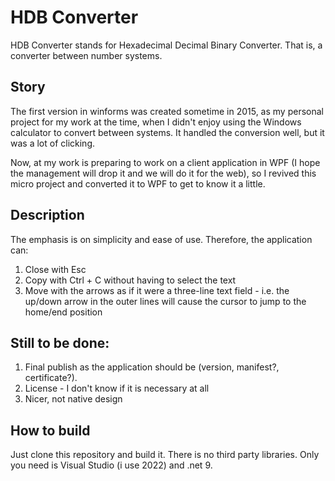 ﻿# HDB Converter

HDB Converter stands for Hexadecimal Decimal Binary Converter. That is, a converter between number systems.

## Story

The first version in winforms was created sometime in 2015, as my personal project for my work at the time, when I didn't enjoy using the Windows calculator to convert between systems. It handled the conversion well, but it was a lot of clicking.

Now, at my work is preparing to work on a client application in WPF (I hope the management will drop it and we will do it for the web), so I revived this micro project and converted it to WPF to get to know it a little.

## Description

The emphasis is on simplicity and ease of use. Therefore, the application can:
1. Close with Esc
2. Copy with Ctrl + C without having to select the text
3. Move with the arrows as if it were a three-line text field - i.e. the up/down arrow in the outer lines will cause the cursor to jump to the home/end position

## Still to be done:

1. Final publish as the application should be (version, manifest?, certificate?).
2. License - I don't know if it is necessary at all
3. Nicer, not native design

## How to build

Just clone this repository and build it. There is no third party libraries. Only you need is Visual Studio (i use 2022) and .net 9.
